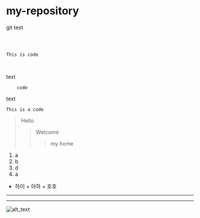 # my-repository
git test

<pre>

<code>

This is code

</code>
</pre>

text

        code
        

text
    

```This is a code```

>Hello
>>Welcome
>>>my home
1. a
2. b
3. d
4. a


+ 하이
        + 아하
                + 호호


***
* * *

![alt_text](https://images.unsplash.com/photo-1597848212624-a19eb35e2651?ixlib=rb-1.2.1&ixid=MnwxMjA3fDB8MHxleHBsb3JlLWZlZWR8MXx8fGVufDB8fHx8&w=1000&q=80)

